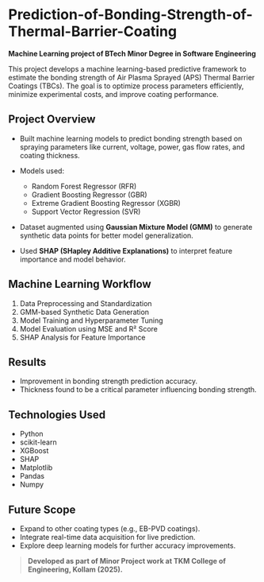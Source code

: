 # Prediction-of-Bonding-Strength-of-Thermal-Barrier-Coating
**Machine Learning project of BTech Minor Degree in Software Engineering**

This project develops a machine learning-based predictive framework to estimate the bonding strength of Air Plasma Sprayed (APS) Thermal Barrier Coatings (TBCs). The goal is to optimize process parameters efficiently, minimize experimental costs, and improve coating performance.

## Project Overview

* Built machine learning models to predict bonding strength based on spraying parameters like current, voltage, power, gas flow rates, and coating thickness.
* Models used:

  * Random Forest Regressor (RFR)
  * Gradient Boosting Regressor (GBR)
  * Extreme Gradient Boosting Regressor (XGBR)
  * Support Vector Regression (SVR)
* Dataset augmented using **Gaussian Mixture Model (GMM)** to generate synthetic data points for better model generalization.
* Used **SHAP (SHapley Additive Explanations)** to interpret feature importance and model behavior.


## Machine Learning Workflow

1. Data Preprocessing and Standardization
2. GMM-based Synthetic Data Generation
3. Model Training and Hyperparameter Tuning
4. Model Evaluation using MSE and R² Score
5. SHAP Analysis for Feature Importance

##  Results

* Improvement in bonding strength prediction accuracy.
* Thickness found to be a critical parameter influencing bonding strength.

## Technologies Used

* Python
* scikit-learn
* XGBoost
* SHAP
* Matplotlib
* Pandas
* Numpy

## Future Scope

* Expand to other coating types (e.g., EB-PVD coatings).
* Integrate real-time data acquisition for live prediction.
* Explore deep learning models for further accuracy improvements.


> **Developed as part of Minor Project work at TKM College of Engineering, Kollam (2025).**

